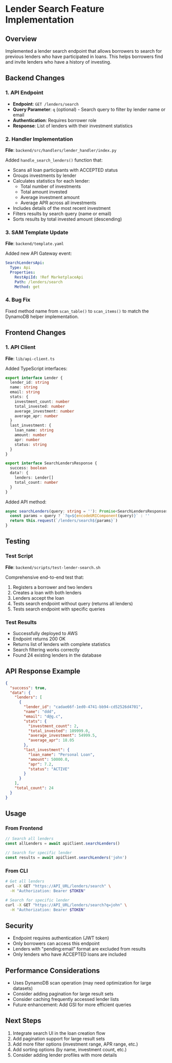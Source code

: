 # Lender Search Feature Implementation

## Overview
Implemented a lender search endpoint that allows borrowers to search for previous lenders who have participated in loans. This helps borrowers find and invite lenders who have a history of investing.

## Backend Changes

### 1. API Endpoint
- **Endpoint**: `GET /lenders/search`
- **Query Parameter**: `q` (optional) - Search query to filter by lender name or email
- **Authentication**: Requires borrower role
- **Response**: List of lenders with their investment statistics

### 2. Handler Implementation
**File**: `backend/src/handlers/lender_handler/index.py`

Added `handle_search_lenders()` function that:
- Scans all loan participants with ACCEPTED status
- Groups investments by lender
- Calculates statistics for each lender:
  - Total number of investments
  - Total amount invested
  - Average investment amount
  - Average APR across all investments
- Includes details of the most recent investment
- Filters results by search query (name or email)
- Sorts results by total invested amount (descending)

### 3. SAM Template Update
**File**: `backend/template.yaml`

Added new API Gateway event:
```yaml
SearchLendersApi:
  Type: Api
  Properties:
    RestApiId: !Ref MarketplaceApi
    Path: /lenders/search
    Method: get
```

### 4. Bug Fix
Fixed method name from `scan_table()` to `scan_items()` to match the DynamoDB helper implementation.

## Frontend Changes

### 1. API Client
**File**: `lib/api-client.ts`

Added TypeScript interfaces:
```typescript
export interface Lender {
  lender_id: string
  name: string
  email: string
  stats: {
    investment_count: number
    total_invested: number
    average_investment: number
    average_apr: number
  }
  last_investment: {
    loan_name: string
    amount: number
    apr: number
    status: string
  }
}

export interface SearchLendersResponse {
  success: boolean
  data?: {
    lenders: Lender[]
    total_count: number
  }
}
```

Added API method:
```typescript
async searchLenders(query: string = ''): Promise<SearchLendersResponse> {
  const params = query ? `?q=${encodeURIComponent(query)}` : ''
  return this.request(`/lenders/search${params}`)
}
```

## Testing

### Test Script
**File**: `backend/scripts/test-lender-search.sh`

Comprehensive end-to-end test that:
1. Registers a borrower and two lenders
2. Creates a loan with both lenders
3. Lenders accept the loan
4. Tests search endpoint without query (returns all lenders)
5. Tests search endpoint with specific queries

### Test Results
- Successfully deployed to AWS
- Endpoint returns 200 OK
- Returns list of lenders with complete statistics
- Search filtering works correctly
- Found 24 existing lenders in the database

## API Response Example

```json
{
  "success": true,
  "data": {
    "lenders": [
      {
        "lender_id": "cadae66f-1ed0-4741-bb94-cd52526d4701",
        "name": "ddd",
        "email": "d@g.c",
        "stats": {
          "investment_count": 2,
          "total_invested": 109999.0,
          "average_investment": 54999.5,
          "average_apr": 18.05
        },
        "last_investment": {
          "loan_name": "Personal Loan",
          "amount": 50000.0,
          "apr": 7.2,
          "status": "ACTIVE"
        }
      }
    ],
    "total_count": 24
  }
}
```

## Usage

### From Frontend
```typescript
// Search all lenders
const allLenders = await apiClient.searchLenders()

// Search for specific lender
const results = await apiClient.searchLenders('john')
```

### From CLI
```bash
# Get all lenders
curl -X GET "https://API_URL/lenders/search" \
  -H "Authorization: Bearer $TOKEN"

# Search for specific lender
curl -X GET "https://API_URL/lenders/search?q=john" \
  -H "Authorization: Bearer $TOKEN"
```

## Security
- Endpoint requires authentication (JWT token)
- Only borrowers can access this endpoint
- Lenders with "pending:email" format are excluded from results
- Only lenders who have ACCEPTED loans are included

## Performance Considerations
- Uses DynamoDB scan operation (may need optimization for large datasets)
- Consider adding pagination for large result sets
- Consider caching frequently accessed lender lists
- Future enhancement: Add GSI for more efficient queries

## Next Steps
1. Integrate search UI in the loan creation flow
2. Add pagination support for large result sets
3. Add more filter options (investment range, APR range, etc.)
4. Add sorting options (by name, investment count, etc.)
5. Consider adding lender profiles with more details
